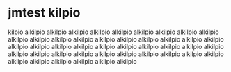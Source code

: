 # jmtest kilpio

kilpio alkilpio
alkilpio
alkilpio
alkilpio
alkilpio
alkilpio
alkilpio
alkilpio
alkilpio
alkilpio
alkilpio
alkilpio
alkilpio
alkilpio
alkilpio
alkilpio
alkilpio
alkilpio
alkilpio
alkilpio
alkilpio
alkilpio
alkilpio
alkilpio
alkilpio
alkilpio
alkilpio
alkilpio
alkilpio
alkilpio
alkilpio
alkilpio
alkilpio
alkilpio
alkilpio
alkilpio
alkilpio
alkilpio
alkilpio
alkilpio
alkilpio
alkilpio
alkilpio
alkilpio
alkilpio